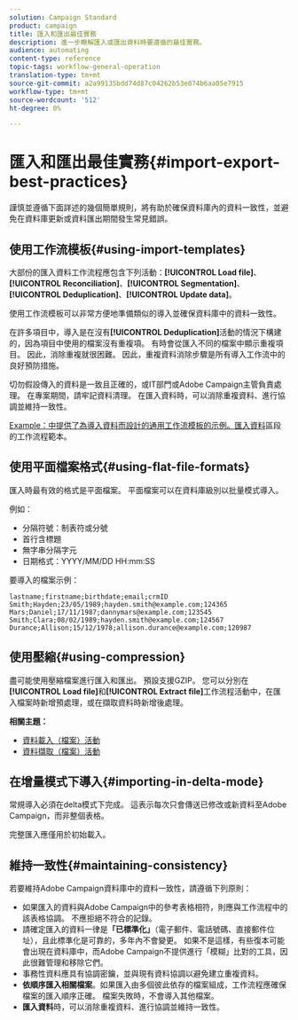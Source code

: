 ```yaml
---
solution: Campaign Standard
product: campaign
title: 匯入和匯出最佳實務
description: 進一步瞭解匯入或匯出資料時要遵循的最佳實務。
audience: automating
content-type: reference
topic-tags: workflow-general-operation
translation-type: tm+mt
source-git-commit: a2a99135bdd74d87c04262b53e074b6aa05e7915
workflow-type: tm+mt
source-wordcount: '512'
ht-degree: 0%

---
```



# 匯入和匯出最佳實務{#import-export-best-practices}

謹慎並遵循下面詳述的幾個簡單規則，將有助於確保資料庫內的資料一致性，並避免在資料庫更新或資料匯出期間發生常見錯誤。

## 使用工作流模板{#using-import-templates}

大部份的匯入資料工作流程應包含下列活動：**[!UICONTROL Load file]**、**[!UICONTROL Reconciliation]**、**[!UICONTROL Segmentation]**、**[!UICONTROL Deduplication]**、**[!UICONTROL Update data]**。

使用工作流模板可以非常方便地準備類似的導入並確保資料庫中的資料一致性。

在許多項目中，導入是在沒有&#x200B;**[!UICONTROL Deduplication]**&#x200B;活動的情況下構建的，因為項目中使用的檔案沒有重複項。 有時會從匯入不同的檔案中顯示重複項目。 因此，消除重複就很困難。 因此，重複資料消除步驟是所有導入工作流中的良好預防措施。

切勿假設傳入的資料是一致且正確的，或IT部門或Adobe Campaign主管負責處理。 在專案期間，請牢記資料清理。 在匯入資料時，可以消除重複資料、進行協調並維持一致性。

[Example：中提供了為導入資料而設計的通用工作流模板的示例。匯入資料](../../platform/using/creating-import-export-templates.md)區段的工作流程範本。

## 使用平面檔案格式{#using-flat-file-formats}

匯入時最有效的格式是平面檔案。 平面檔案可以在資料庫級別以批量模式導入。

例如：

* 分隔符號：制表符或分號
* 首行含標題
* 無字串分隔字元
* 日期格式：YYYY/MM/DD HH:mm:SS

要導入的檔案示例：

```
lastname;firstname;birthdate;email;crmID
Smith;Hayden;23/05/1989;hayden.smith@example.com;124365
Mars;Daniel;17/11/1987;dannymars@example.com;123545
Smith;Clara;08/02/1989;hayden.smith@example.com;124567
Durance;Allison;15/12/1978;allison.durance@example.com;120987
```

## 使用壓縮{#using-compression}

盡可能使用壓縮檔案進行匯入和匯出。 預設支援GZIP。 您可以分別在&#x200B;**[!UICONTROL Load file]**&#x200B;和&#x200B;**[!UICONTROL Extract file]**&#x200B;工作流程活動中，在匯入檔案時新增預處理，或在擷取資料時新增後處理。

**相關主題：**

* [資料載入（檔案）活動](../../workflow/using/data-loading--file-.md)
* [資料擷取（檔案）活動](../../workflow/using/extraction--file-.md)

## 在增量模式下導入{#importing-in-delta-mode}

常規導入必須在delta模式下完成。 這表示每次只會傳送已修改或新資料至Adobe Campaign，而非整個表格。

完整匯入應僅用於初始載入。

## 維持一致性{#maintaining-consistency}

若要維持Adobe Campaign資料庫中的資料一致性，請遵循下列原則：

* 如果匯入的資料與Adobe Campaign中的參考表格相符，則應與工作流程中的該表格協調。 不應拒絕不符合的記錄。
* 請確定匯入的資料一律是&#x200B;**「已標準化」**（電子郵件、電話號碼、直接郵件位址），且此標準化是可靠的，多年內不會變更。 如果不是這樣，有些復本可能會出現在資料庫中，而Adobe Campaign不提供進行「模糊」比對的工具，因此很難管理和移除它們。
* 事務性資料應具有協調密鑰，並與現有資料協調以避免建立重複資料。
* **依順序匯入相關檔案**。如果匯入由多個彼此依存的檔案組成，工作流程應確保檔案的匯入順序正確。 檔案失敗時，不會導入其他檔案。
* **匯入資料**&#x200B;時，可以消除重複資料、進行協調並維持一致性。
